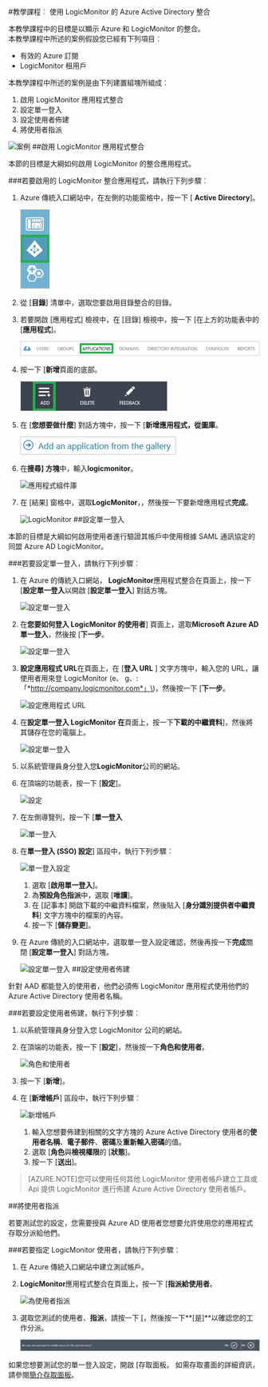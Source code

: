 <properties 
    pageTitle="教學課程︰ Azure Active Directory 整合 LogicMonitor |Microsoft Azure" 
    description="瞭解如何使用 LogicMonitor 與 Azure Active Directory 啟用單一登入、 自動化佈建和更多 ！" 
    services="active-directory" 
    authors="jeevansd"  
    documentationCenter="na" 
    manager="femila"/>
<tags 
    ms.service="active-directory" 
    ms.devlang="na" 
    ms.topic="article" 
    ms.tgt_pltfrm="na" 
    ms.workload="identity" 
    ms.date="09/29/2016" 
    ms.author="jeedes" />

#<a name="tutorial-azure-active-directory-integration-with-logicmonitor"></a>教學課程︰ 使用 LogicMonitor 的 Azure Active Directory 整合
  
本教學課程中的目標是以顯示 Azure 和 LogicMonitor 的整合。  
本教學課程中所述的案例假設您已經有下列項目︰

-   有效的 Azure 訂閱
-   LogicMonitor 租用戶
  
本教學課程中所述的案例是由下列建置組塊所組成︰

1.  啟用 LogicMonitor 應用程式整合
2.  設定單一登入
3.  設定使用者佈建
4.  將使用者指派

![案例](./media/active-directory-saas-logicmonitor-tutorial/IC790045.png "案例")
##<a name="enabling-the-application-integration-for-logicmonitor"></a>啟用 LogicMonitor 應用程式整合
  
本節的目標是大綱如何啟用 LogicMonitor 的整合應用程式。

###<a name="to-enable-the-application-integration-for-logicmonitor-perform-the-following-steps"></a>若要啟用的 LogicMonitor 整合應用程式，請執行下列步驟︰

1.  Azure 傳統入口網站中，在左側的功能窗格中，按一下 [ **Active Directory**]。

    ![Active Directory](./media/active-directory-saas-logicmonitor-tutorial/IC700993.png "Active Directory")

2.  從 [**目錄**] 清單中，選取您要啟用目錄整合的目錄。

3.  若要開啟 [應用程式] 檢視中，在 [目錄] 檢視中，按一下 [在上方的功能表中的 [**應用程式**]。

    ![應用程式](./media/active-directory-saas-logicmonitor-tutorial/IC700994.png "應用程式")

4.  按一下 [**新增**頁面的底部。

    ![新增應用程式](./media/active-directory-saas-logicmonitor-tutorial/IC749321.png "新增應用程式")

5.  在 [**您想要做什麼**] 對話方塊中，按一下 [**新增應用程式，從圖庫**。

    ![新增 gallerry 應用程式](./media/active-directory-saas-logicmonitor-tutorial/IC749322.png "新增 gallerry 應用程式")

6.  在**搜尋] 方塊**中，輸入**logicmonitor**。

    ![應用程式組件庫](./media/active-directory-saas-logicmonitor-tutorial/IC790046.png "應用程式組件庫")

7.  在 [結果] 窗格中，選取**LogicMonitor**，，然後按一下要新增應用程式**完成**。

    ![LogicMonitor](./media/active-directory-saas-logicmonitor-tutorial/IC790047.png "LogicMonitor")
##<a name="configuring-single-sign-on"></a>設定單一登入
  
本節的目標是大綱如何啟用使用者進行驗證其帳戶中使用根據 SAML 通訊協定的同盟 Azure AD LogicMonitor。

###<a name="to-configure-single-sign-on-perform-the-following-steps"></a>若要設定單一登入，請執行下列步驟︰

1.  在 Azure 的傳統入口網站， **LogicMonitor**應用程式整合在頁面上，按一下 [**設定單一登入**以開啟 [**設定單一登入**] 對話方塊。

    ![設定單一登入](./media/active-directory-saas-logicmonitor-tutorial/IC790048.png "設定單一登入")

2.  在**您要如何登入 LogicMonitor 的使用者**] 頁面上，選取**Microsoft Azure AD 單一登入**，然後按 [**下一步**。

    ![設定單一登入](./media/active-directory-saas-logicmonitor-tutorial/IC790049.png "設定單一登入")

3.  **設定應用程式 URL**在頁面上，在 [**登入 URL** ] 文字方塊中，輸入您的 URL，讓使用者用來登 LogicMonitor \(e、 g、: 「*http://company.logicmonitor.com*」\)，然後按一下 [**下一步**。

    ![設定應用程式 URL](./media/active-directory-saas-logicmonitor-tutorial/IC790050.png "設定應用程式 URL")

4.  在**設定單一登入 LogicMonitor 在**頁面上，按一下**下載的中繼資料**]，然後將其儲存在您的電腦上。

    ![設定單一登入](./media/active-directory-saas-logicmonitor-tutorial/IC790051.png "設定單一登入")

5.  以系統管理員身分登入您**LogicMonitor**公司的網站。

6.  在頂端的功能表，按一下 [**設定**]。

    ![設定](./media/active-directory-saas-logicmonitor-tutorial/IC790052.png "設定")

7.  在左側導覽列，按一下 [**單一登入**

    ![單一登入](./media/active-directory-saas-logicmonitor-tutorial/IC790053.png "單一登入")

8.  在**單一登入 (SSO) 設定**] 區段中，執行下列步驟︰

    ![單一登入設定](./media/active-directory-saas-logicmonitor-tutorial/IC790054.png "單一登入設定")

    1.  選取 [**啟用單一登入**]。
    2.  為**預設角色指派**中，選取 [**唯讀**]。
    3.  在 [記事本] 開啟下載的中繼資料檔案，然後貼入 [**身分識別提供者中繼資料**] 文字方塊中的檔案的內容。
    4.  按一下 [**儲存變更**]。

9.  在 Azure 傳統的入口網站中，選取單一登入設定確認，然後再按一下**完成**關閉 [**設定單一登入**] 對話方塊。

    ![設定單一登入](./media/active-directory-saas-logicmonitor-tutorial/IC790055.png "設定單一登入")
##<a name="configuring-user-provisioning"></a>設定使用者佈建
  
針對 AAD 都能登入的使用者，他們必須佈 LogicMonitor 應用程式使用他們的 Azure Active Directory 使用者名稱。

###<a name="to-configure-user-provisioning-perform-the-following-steps"></a>若要設定使用者佈建，執行下列步驟︰

1.  以系統管理員身分登入您 LogicMonitor 公司的網站。

2.  在頂端的功能表，按一下 [**設定**]，然後按一下**角色和使用者**。

    ![角色和使用者](./media/active-directory-saas-logicmonitor-tutorial/IC790056.png "角色和使用者")

3.  按一下 [**新增**]。

4.  在 [**新增帳戶**] 區段中，執行下列步驟︰

    ![新增帳戶](./media/active-directory-saas-logicmonitor-tutorial/IC790057.png "新增帳戶")

    1.  輸入您想要佈建到相關的文字方塊的 Azure Active Directory 使用者的**使用者名稱**、**電子郵件**、**密碼**及**重新輸入密碼**的值。
    2.  選取 [**角色**與**檢視權限**的 [**狀態**]。
    3.  按一下 [**送出**]。

>[AZURE.NOTE]您可以使用任何其他 LogicMonitor 使用者帳戶建立工具或 Api 提供 LogicMonitor 進行佈建 Azure Active Directory 使用者帳戶。

##<a name="assigning-users"></a>將使用者指派
  
若要測試您的設定，您需要授與 Azure AD 使用者您想要允許使用您的應用程式存取分派給他們。

###<a name="to-assign-users-to-logicmonitor-perform-the-following-steps"></a>若要指定 LogicMonitor 使用者，請執行下列步驟︰

1.  在 Azure 傳統入口網站中建立測試帳戶。

2.  **LogicMonitor**應用程式整合在頁面上，按一下 [**指派給使用者**。

    ![為使用者指派](./media/active-directory-saas-logicmonitor-tutorial/IC790058.png "為使用者指派")

3.  選取您測試的使用者、**指派**，請按一下 [，然後按一下**[是]**以確認您的工作分派。

    ![[是]](./media/active-directory-saas-logicmonitor-tutorial/IC767830.png "[是]")
  
如果您想要測試您的單一登入設定，開啟 [存取面板。 如需存取畫面的詳細資訊，請參閱[簡介存取面板](active-directory-saas-access-panel-introduction.md)。





